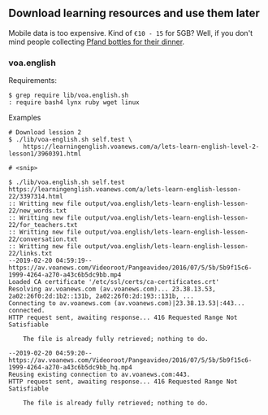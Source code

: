 ## Download learning resources and use them later

Mobile data is too expensive. Kind of `€10 - 15` for 5GB? Well, if you
don't mind people collecting [Pfand bottles for their dinner](https://en.wikipedia.org/wiki/Container-deposit_legislation#Germany).

### voa.english

Requirements:

    $ grep require lib/voa.english.sh
    : require bash4 lynx ruby wget linux

Examples

    # Download lession 2
    $ ./lib/voa-english.sh self.test \
        https://learningenglish.voanews.com/a/lets-learn-english-level-2-lesson1/3960391.html

    # <snip>

    $ ./lib/voa.english.sh self.test https://learningenglish.voanews.com/a/lets-learn-english-lesson-22/3397314.html
    :: Writting new file output/voa.english/lets-learn-english-lesson-22/new_words.txt
    :: Writting new file output/voa.english/lets-learn-english-lesson-22/for_teachers.txt
    :: Writting new file output/voa.english/lets-learn-english-lesson-22/conversation.txt
    :: Writting new file output/voa.english/lets-learn-english-lesson-22/links.txt
    --2019-02-20 04:59:19--  https://av.voanews.com/Videoroot/Pangeavideo/2016/07/5/5b/5b9f15c6-1999-4264-a270-a43c6b5dc9bb.mp4
    Loaded CA certificate '/etc/ssl/certs/ca-certificates.crt'
    Resolving av.voanews.com (av.voanews.com)... 23.38.13.53, 2a02:26f0:2d:1b2::131b, 2a02:26f0:2d:193::131b, ...
    Connecting to av.voanews.com (av.voanews.com)|23.38.13.53|:443... connected.
    HTTP request sent, awaiting response... 416 Requested Range Not Satisfiable

        The file is already fully retrieved; nothing to do.

    --2019-02-20 04:59:20--  https://av.voanews.com/Videoroot/Pangeavideo/2016/07/5/5b/5b9f15c6-1999-4264-a270-a43c6b5dc9bb_hq.mp4
    Reusing existing connection to av.voanews.com:443.
    HTTP request sent, awaiting response... 416 Requested Range Not Satisfiable

        The file is already fully retrieved; nothing to do.
